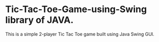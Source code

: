 # Tic-Tac-Toe-Game-using-Swing library of JAVA.
This is a simple 2-player Tic Tac Toe game built using Java Swing GUI.
